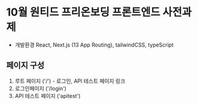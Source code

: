 # 10월 원티드 프리온보딩 프론트엔드 사전과제

-   개발환경
    React, Next.js (13 App Routing), tailwindCSS, typeScript

## 페이지 구성

1. 루트 페이지 ('/') - 로그인, API 테스트 페이지 링크
2. 로그인페이지 ('/login')
3. API 테스트 페이지 ('apitest')
